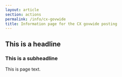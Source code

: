 ```yaml
---
layout: article
section: actions
permalink: /info/cx-govwide
title: Information page for the CX govwide posting
---
```


## This is a headline

### This is a subheadline

This is page text.
